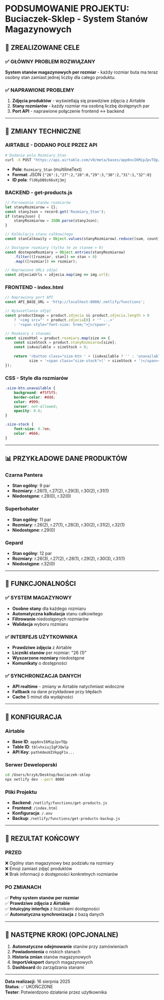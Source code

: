 # PODSUMOWANIE PROJEKTU: Buciaczek-Sklep - System Stanów Magazynowych

## 🎯 ZREALIZOWANE CELE

### ✅ GŁÓWNY PROBLEM ROZWIĄZANY
**System stanów magazynowych per rozmiar** - każdy rozmiar buta ma teraz osobny stan zamiast jednej liczby dla całego produktu.

### ✅ NAPRAWIONE PROBLEMY
1. **Zdjęcia produktów** - wyświetlają się prawdziwe zdjęcia z Airtable
2. **Stany rozmiarów** - każdy rozmiar ma osobną liczbę dostępnych par
3. **Port API** - naprawione połączenie frontend ↔ backend

---

## 🔧 ZMIANY TECHNICZNE

### AIRTABLE - DODANO POLE PRZEZ API
```bash
# Dodanie pola Rozmiary_Stan
curl -X POST "https://api.airtable.com/v0/meta/bases/app6nvI6MipJpvTQp/tables/tblvhxiujIgPJQwlp/fields"
```
- **Pole**: `Rozmiary_Stan` (multilineText)
- **Format**: JSON `{"26":1,"27":2,"28":0,"29":3,"30":2,"31":1,"32":0}`
- **ID pola**: `fld6yDB9z66vXj3mj`

### BACKEND - get-products.js
```javascript
// Parsowanie stanów rozmiarów
let stanyRozmiarow = {};
const stanyJson = record.get('Rozmiary_Stan');
if (stanyJson) {
    stanyRozmiarow = JSON.parse(stanyJson);
}

// Kalkulacja stanu całkowitego
const stanCalkowity = Object.values(stanyRozmiarow).reduce((sum, count) => sum + count, 0);

// Dostępne rozmiary (tylko te ze stanem > 0)
const dostepneRozmiary = Object.entries(stanyRozmiarow)
    .filter(([rozmiar, stan]) => stan > 0)
    .map(([rozmiar]) => rozmiar);

// Naprawione URLs zdjęć
const zdjeciaUrls = zdjecia.map(img => img.url);
```

### FRONTEND - index.html
```javascript
// Naprawiony port API
const API_BASE_URL = 'http://localhost:8000/.netlify/functions';

// Wyświetlanie zdjęć
const productImage = product.zdjecia && product.zdjecia.length > 0 
    ? '<img src="' + product.zdjecia[0] + '" ...>' 
    : '<span style="font-size: 5rem;">👟</span>';

// Rozmiary z stanami
const sizesHtml = product.rozmiary.map(size => {
    const sizeStock = product.stanyRozmiarow[size];
    const isAvailable = sizeStock > 0;
    
    return '<button class="size-btn ' + (isAvailable ? '' : 'unavailable') + '">' +
           size + '<span class="size-stock">(' + sizeStock + ')</span></button>';
});
```

### CSS - Style dla rozmiarów
```css
.size-btn.unavailable {
    background: #f5f5f5;
    border-color: #ddd;
    color: #999;
    cursor: not-allowed;
    opacity: 0.6;
}

.size-stock {
    font-size: 0.7em;
    color: #666;
}
```

---

## 📊 PRZYKŁADOWE DANE PRODUKTÓW

### Czarna Pantera
- **Stan ogólny**: 9 par
- **Rozmiary**: r.26(1), r.27(2), r.29(3), r.30(2), r.31(1)
- **Niedostępne**: r.28(0), r.32(0)

### Superbohater  
- **Stan ogólny**: 11 par
- **Rozmiary**: r.26(2), r.27(1), r.28(3), r.30(2), r.31(2), r.32(1)
- **Niedostępne**: r.29(0)

### Gepard
- **Stan ogólny**: 12 par
- **Rozmiary**: r.26(3), r.27(2), r.28(1), r.29(2), r.30(3), r.31(1)
- **Niedostępne**: r.32(0)

---

## 🚀 FUNKCJONALNOŚCI

### ✅ SYSTEM MAGAZYNOWY
- **Osobne stany** dla każdego rozmiaru
- **Automatyczna kalkulacja** stanu całkowitego
- **Filtrowanie** niedostępnych rozmiarów
- **Walidacja** wyboru rozmiaru

### ✅ INTERFEJS UŻYTKOWNIKA
- **Prawdziwe zdjęcia** z Airtable
- **Liczniki stanów** per rozmiar: "26 (1)"
- **Wyszarzone rozmiary** niedostępne
- **Komunikaty** o dostępności

### ✅ SYNCHRONIZACJA DANYCH
- **API realtime** - zmiany w Airtable natychmiast widoczne
- **Fallback** na dane przykładowe przy błędach
- **Cache** 5 minut dla wydajności

---

## 🔧 KONFIGURACJA

### Airtable
- **Base ID**: `app6nvI6MipJpvTQp`
- **Table ID**: `tblvhxiujIgPJQwlp` 
- **API Key**: `path4deoUIVkpgF1x...`

### Serwer Deweloperski
```bash
cd /Users/krzyk/Desktop/buciaczek-sklep
npx netlify dev --port 8000
```

### Pliki Projektu
- **Backend**: `/netlify/functions/get-products.js`
- **Frontend**: `/index.html`
- **Konfiguracja**: `/.env`
- **Backup**: `/netlify/functions/get-products-backup.js`

---

## 🎉 REZULTAT KOŃCOWY

### PRZED
❌ Ogólny stan magazynowy bez podziału na rozmiary  
❌ Emoji zamiast zdjęć produktów  
❌ Brak informacji o dostępności konkretnych rozmiarów  

### PO ZMIANACH
✅ **Pełny system stanów per rozmiar**  
✅ **Prawdziwe zdjęcia z Airtable**  
✅ **Intuicyjny interfejs** z licznikami dostępności  
✅ **Automatyczna synchronizacja** z bazą danych  

---

## 📝 NASTĘPNE KROKI (OPCJONALNE)

1. **Automatyczne odejmowanie** stanów przy zamówieniach
2. **Powiadomienia** o niskich stanach
3. **Historia zmian** stanów magazynowych
4. **Import/eksport** danych magazynowych
5. **Dashboard** do zarządzania stanami

---

**Data realizacji**: 16 sierpnia 2025  
**Status**: ✅ UKOŃCZONE  
**Tester**: Potwierdzono działanie przez użytkownika
